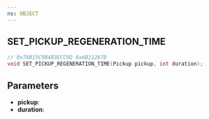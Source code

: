 ```yaml
---
ns: OBJECT
---
```

## SET_PICKUP_REGENERATION_TIME

```c
// 0x78015C9B4B3ECC9D 0xAB11267D
void SET_PICKUP_REGENERATION_TIME(Pickup pickup, int duration);
```

## Parameters
* **pickup**:
* **duration**:

